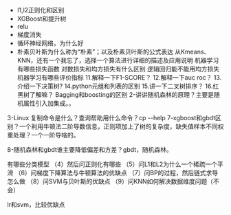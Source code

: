 

- l1,l2正则化和区别
- XGBoost和提升树
- relu  
- 梯度消失
- 循环神经网络，为什么好
- 朴素贝叶斯为什么称为“朴素”；以及朴素贝叶斯的公式表达
从Kmeans、KNN，还有一个我忘了，选择一个算法进行详细的描述及应用说明
机器学习有哪些损失函数
对数损失和均方损失有什么区别
逻辑回归能不能用均方损失
机器学习有哪些评价指标
11.解释一下F1-SCORE？
12.解释一下auc roc？
13.介绍一下决策树?
14.python元组和列表的区别
15.讲一下二叉树排序？
16.红黑树了解嘛？
Bagging和boosting的区别
2-讲讲随机森林的原理？主要是随机属性引入加集成。。

3-Linux 复制命令是什么？查询帮助用什么命令？cp --help
7-xgboost和gbdt区别？一个利用牛顿法二阶导数信息，正则项加上了树的复杂度，缺失值样本不同权重处理？一个一阶导啥的。

8-随机森林和gbdt谁主要降低偏差和方差？gbdt，随机森林。

有哪些分类模型
（4）然后问正则化有哪些
（5）问L1和L2为什么一个稀疏一个平滑
（6）问梯度下降算法与牛顿算法的优缺点
（7）问BP的过程，然后链式求导怎么做
（8）问SVM与贝叶斯的优缺点
（9）问KNN如何解决数据维度问题（不会）

lr和svm，比较优缺点